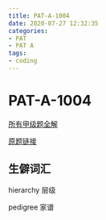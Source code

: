 ```yaml
---
title: PAT-A-1004
date: 2020-07-27 12:32:35
categories: 
- PAT
- PAT A
tags: 
- coding
---
```


# PAT-A-1004

[所有甲级题全解](https://github.com/Squ1rrel-K/PAT-A-C-Cpp)

[原题链接](https://pintia.cn/problem-sets/994805342720868352/problems/994805521431773184)

## 生僻词汇

hierarchy 层级

pedigree 家谱